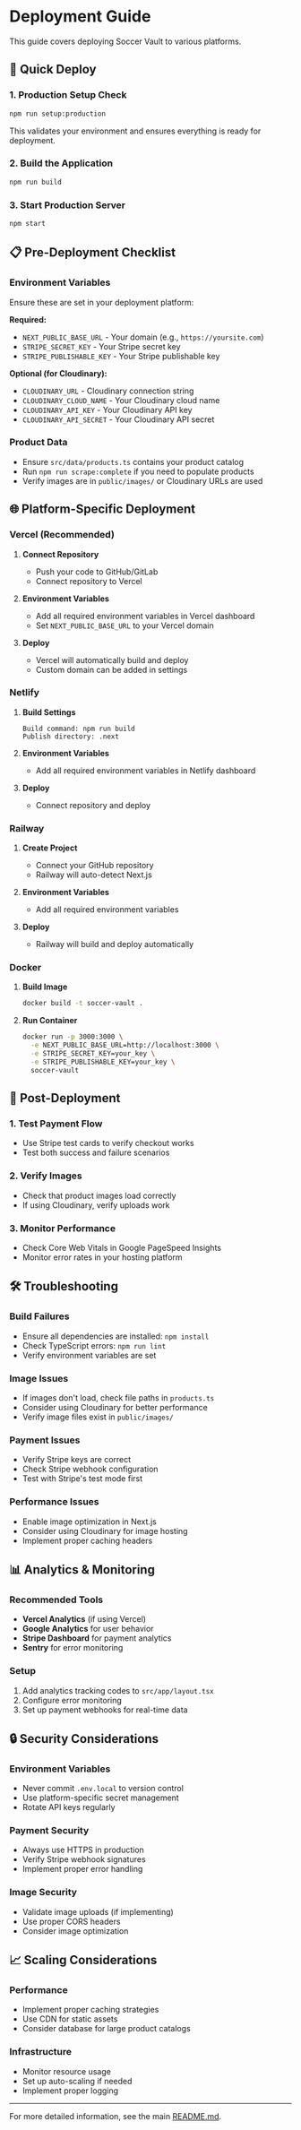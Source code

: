 # Deployment Guide

This guide covers deploying Soccer Vault to various platforms.

## 🚀 Quick Deploy

### 1. Production Setup Check
```bash
npm run setup:production
```

This validates your environment and ensures everything is ready for deployment.

### 2. Build the Application
```bash
npm run build
```

### 3. Start Production Server
```bash
npm start
```

## 📋 Pre-Deployment Checklist

### Environment Variables
Ensure these are set in your deployment platform:

**Required:**
- `NEXT_PUBLIC_BASE_URL` - Your domain (e.g., `https://yoursite.com`)
- `STRIPE_SECRET_KEY` - Your Stripe secret key
- `STRIPE_PUBLISHABLE_KEY` - Your Stripe publishable key

**Optional (for Cloudinary):**
- `CLOUDINARY_URL` - Cloudinary connection string
- `CLOUDINARY_CLOUD_NAME` - Your Cloudinary cloud name
- `CLOUDINARY_API_KEY` - Your Cloudinary API key
- `CLOUDINARY_API_SECRET` - Your Cloudinary API secret

### Product Data
- Ensure `src/data/products.ts` contains your product catalog
- Run `npm run scrape:complete` if you need to populate products
- Verify images are in `public/images/` or Cloudinary URLs are used

## 🌐 Platform-Specific Deployment

### Vercel (Recommended)

1. **Connect Repository**
   - Push your code to GitHub/GitLab
   - Connect repository to Vercel

2. **Environment Variables**
   - Add all required environment variables in Vercel dashboard
   - Set `NEXT_PUBLIC_BASE_URL` to your Vercel domain

3. **Deploy**
   - Vercel will automatically build and deploy
   - Custom domain can be added in settings

### Netlify

1. **Build Settings**
   ```
   Build command: npm run build
   Publish directory: .next
   ```

2. **Environment Variables**
   - Add all required environment variables in Netlify dashboard

3. **Deploy**
   - Connect repository and deploy

### Railway

1. **Create Project**
   - Connect your GitHub repository
   - Railway will auto-detect Next.js

2. **Environment Variables**
   - Add all required environment variables

3. **Deploy**
   - Railway will build and deploy automatically

### Docker

1. **Build Image**
   ```bash
   docker build -t soccer-vault .
   ```

2. **Run Container**
   ```bash
   docker run -p 3000:3000 \
     -e NEXT_PUBLIC_BASE_URL=http://localhost:3000 \
     -e STRIPE_SECRET_KEY=your_key \
     -e STRIPE_PUBLISHABLE_KEY=your_key \
     soccer-vault
   ```

## 🔧 Post-Deployment

### 1. Test Payment Flow
- Use Stripe test cards to verify checkout works
- Test both success and failure scenarios

### 2. Verify Images
- Check that product images load correctly
- If using Cloudinary, verify uploads work

### 3. Monitor Performance
- Check Core Web Vitals in Google PageSpeed Insights
- Monitor error rates in your hosting platform

## 🛠️ Troubleshooting

### Build Failures
- Ensure all dependencies are installed: `npm install`
- Check TypeScript errors: `npm run lint`
- Verify environment variables are set

### Image Issues
- If images don't load, check file paths in `products.ts`
- Consider using Cloudinary for better performance
- Verify image files exist in `public/images/`

### Payment Issues
- Verify Stripe keys are correct
- Check Stripe webhook configuration
- Test with Stripe's test mode first

### Performance Issues
- Enable image optimization in Next.js
- Consider using Cloudinary for image hosting
- Implement proper caching headers

## 📊 Analytics & Monitoring

### Recommended Tools
- **Vercel Analytics** (if using Vercel)
- **Google Analytics** for user behavior
- **Stripe Dashboard** for payment analytics
- **Sentry** for error monitoring

### Setup
1. Add analytics tracking codes to `src/app/layout.tsx`
2. Configure error monitoring
3. Set up payment webhooks for real-time data

## 🔒 Security Considerations

### Environment Variables
- Never commit `.env.local` to version control
- Use platform-specific secret management
- Rotate API keys regularly

### Payment Security
- Always use HTTPS in production
- Verify Stripe webhook signatures
- Implement proper error handling

### Image Security
- Validate image uploads (if implementing)
- Use proper CORS headers
- Consider image optimization

## 📈 Scaling Considerations

### Performance
- Implement proper caching strategies
- Use CDN for static assets
- Consider database for large product catalogs

### Infrastructure
- Monitor resource usage
- Set up auto-scaling if needed
- Implement proper logging

---

For more detailed information, see the main [README.md](./README.md).
